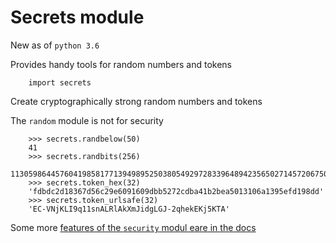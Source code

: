 # Secrets module

New as of `python 3.6`

Provides handy tools for random numbers and tokens

        import secrets

Create cryptographically strong random numbers and tokens

The `random` module is not for security

        >>> secrets.randbelow(50)
        41
        >>> secrets.randbits(256)
        113059864457604198581771394989525038054929728339648942356502714572067503369732
        >>> secrets.token_hex(32)
        'fdbdc2d18367d56c29e6091609dbb5272cdba41b2bea5013106a1395efd198dd'
        >>> secrets.token_urlsafe(32)
        'EC-VNjKLI9q11snALRlAkXmJidgLGJ-2qhekEKj5KTA'

Some more [features of the `security` modul eare in the docs](https://docs.python.org/3.6/library/secrets.html#module-secrets)